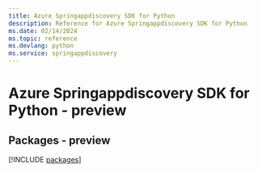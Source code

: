 ```yaml
---
title: Azure Springappdiscovery SDK for Python
description: Reference for Azure Springappdiscovery SDK for Python
ms.date: 02/14/2024
ms.topic: reference
ms.devlang: python
ms.service: springappdiscovery
---
```

# Azure Springappdiscovery SDK for Python - preview
## Packages - preview
[!INCLUDE [packages](springappdiscovery-index.md)]